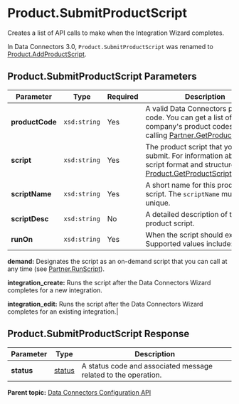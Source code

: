 # Product.SubmitProductScript

Creates a list of API calls to make when the Integration Wizard completes.

In Data Connectors 3.0, `Product.SubmitProductScript` was renamed to [Product.AddProductScript](r_prod_addProductScript.md#).

## Product.SubmitProductScript Parameters

|Parameter|Type|Required|Description|
|---------|----|--------|-----------|
|**productCode** |`xsd:string` | Yes| A valid Data Connectors product code. You can get a list of your company's product codes by calling [Partner.GetProducts](../integration_api/r_getProducts.md#).|
|**script** |`xsd:string` | Yes| The product script that you want to submit. For information about the script format and structure, see the [Product.GetProductScript](r_prod_getProductScript.md#)response.|
|**scriptName** |`xsd:string` | Yes| A short name for this product script. The `scriptName` must be unique.|
|**scriptDesc** |`xsd:string` | No| A detailed description of the product script.|
|**runOn** |`xsd:string` | Yes| When the script should execute. Supported values include:

 **demand:** Designates the script as an on-demand script that you can call at any time \(see [Partner.RunScript](../integration_api/r_runScript.md#)\).

 **integration\_create:** Runs the script after the Data Connectors Wizard completes for a new integration.

 **integration\_edit:** Runs the script after the Data Connectors Wizard completes for an existing integration.|

## Product.SubmitProductScript Response

|Parameter|Type|Description|
|---------|----|-----------|
|**status** |[status](../../data_types/r_datatype_status.md#) | A status code and associated message related to the operation.|

**Parent topic:** [Data Connectors Configuration API](../../Genesis_API/config_api/c_genesis_api_config.md)

